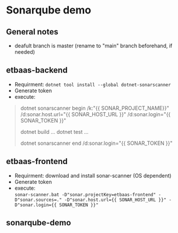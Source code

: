 # Sonarqube demo

## General notes

- deafult branch is master (rename to "main" branch beforehand, if needed)

## etbaas-backend

- Requirment: `dotnet tool install --global dotnet-sonarscanner`
- Generate token
- execute:

> dotnet sonarscanner begin /k:"{{ SONAR_PROJECT_NAME}}" /d:sonar.host.url="{{ SONAR_HOST_URL }}"  /d:sonar.login="{{ SONAR_TOKEN }}"
>
> dotnet build ...
>dotnet test ...
>
> dotnet sonarscanner end /d:sonar.login="{{ SONAR_TOKEN }}"

## etbaas-frontend

- Requirment: download and install sonar-scanner (OS dependent)
- Generate token
- execute:  
  `sonar-scanner.bat -D"sonar.projectKey=etbaas-frontend" -D"sonar.sources=." -D"sonar.host.url={{ SONAR_HOST_URL }}" -D"sonar.login={{ SONAR_TOKEN }}"`

## sonarqube-demo
